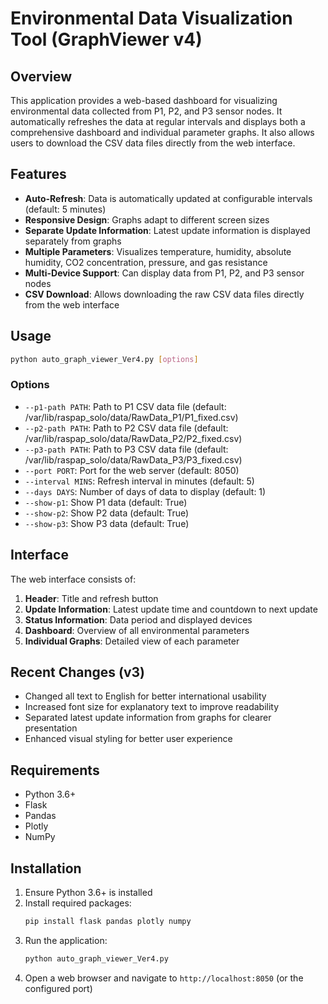 # Environmental Data Visualization Tool (GraphViewer v4)

## Overview
This application provides a web-based dashboard for visualizing environmental data collected from P1, P2, and P3 sensor nodes. It automatically refreshes the data at regular intervals and displays both a comprehensive dashboard and individual parameter graphs. It also allows users to download the CSV data files directly from the web interface.

## Features
- **Auto-Refresh**: Data is automatically updated at configurable intervals (default: 5 minutes)
- **Responsive Design**: Graphs adapt to different screen sizes
- **Separate Update Information**: Latest update information is displayed separately from graphs
- **Multiple Parameters**: Visualizes temperature, humidity, absolute humidity, CO2 concentration, pressure, and gas resistance
- **Multi-Device Support**: Can display data from P1, P2, and P3 sensor nodes
- **CSV Download**: Allows downloading the raw CSV data files directly from the web interface

## Usage
```bash
python auto_graph_viewer_Ver4.py [options]
```

### Options
- `--p1-path PATH`: Path to P1 CSV data file (default: /var/lib/raspap_solo/data/RawData_P1/P1_fixed.csv)
- `--p2-path PATH`: Path to P2 CSV data file (default: /var/lib/raspap_solo/data/RawData_P2/P2_fixed.csv)
- `--p3-path PATH`: Path to P3 CSV data file (default: /var/lib/raspap_solo/data/RawData_P3/P3_fixed.csv)
- `--port PORT`: Port for the web server (default: 8050)
- `--interval MINS`: Refresh interval in minutes (default: 5)
- `--days DAYS`: Number of days of data to display (default: 1)
- `--show-p1`: Show P1 data (default: True)
- `--show-p2`: Show P2 data (default: True)
- `--show-p3`: Show P3 data (default: True)

## Interface
The web interface consists of:
1. **Header**: Title and refresh button
2. **Update Information**: Latest update time and countdown to next update
3. **Status Information**: Data period and displayed devices
4. **Dashboard**: Overview of all environmental parameters
5. **Individual Graphs**: Detailed view of each parameter

## Recent Changes (v3)
- Changed all text to English for better international usability
- Increased font size for explanatory text to improve readability
- Separated latest update information from graphs for clearer presentation
- Enhanced visual styling for better user experience

## Requirements
- Python 3.6+
- Flask
- Pandas
- Plotly
- NumPy

## Installation
1. Ensure Python 3.6+ is installed
2. Install required packages:
   ```bash
   pip install flask pandas plotly numpy
   ```
3. Run the application:
   ```bash
   python auto_graph_viewer_Ver4.py
   ```
4. Open a web browser and navigate to `http://localhost:8050` (or the configured port)
